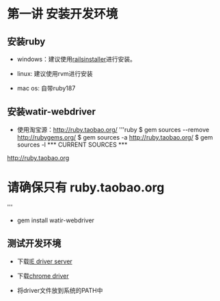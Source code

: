 第一讲 安装开发环境
==================

安装ruby
--------

* windows：建议使用[railsinstaller](http://railsinstaller.org/)进行安装。

* linux: 建议使用rvm进行安装

* mac os: 自带ruby187

安装watir-webdriver
-------------------

* 使用淘宝源：http://ruby.taobao.org/
'''ruby
$ gem sources --remove http://rubygems.org/
$ gem sources -a http://ruby.taobao.org/
$ gem sources -l
*** CURRENT SOURCES ***

http://ruby.taobao.org
# 请确保只有 ruby.taobao.org
'''

* gem install watir-webdriver

测试开发环境
------------

* 下载[IE driver server](http://code.google.com/p/chromedriver/downloads/list)

* 下载[chrome driver](http://code.google.com/p/selenium/downloads/list)

* 将driver文件放到系统的PATH中
